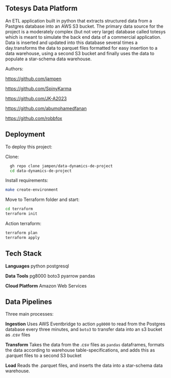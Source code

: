 ## Totesys Data Platform


An ETL application built in python that extracts structured data from a Pastgres database into an AWS S3 bucket. The primary data source for the project is a moderately complex (but not very large) database called totesys which is meant to simulate the back end data of a commercial application. Data is inserted and updated into this database several times a day.transforms the data to parquet files formatted for easy insertion to a data warehouse, using a second S3 bucket and finally uses the data to populate a star-schema data warehouse.

Authors:

https://github.com/jampen

https://github.com/SpinyKarma

https://github.com/JK-A2023

https://github.com/abumohamedfanan

https://github.com/robbfox

## Deployment

To deploy this project:


Clone:



```bash
  gh repo clone jampen/data-dynamics-de-project
  cd data-dynamics-de-project
```
Install requirements:

```bash
make create-environment
```
Move to Terraform folder and start:
```bash
cd terraform
terraform init 
```
Action terraform:
```bash
terraform plan
terraform apply
```

## Tech Stack

**Languages** python postgresql

**Data Tools** pg8000 boto3 pyarrow pandas

**Cloud Platform** Amazon Web Services


## Data Pipelines

Three main processes:

**Ingestion** 
  Uses AWS Eventbridge to action ```pg8000``` to read from the Postgres database every three minutes, and ```boto3``` to transfer data into an s3 bucket as .csv files

**Transform** Takes the data from the .csv files as ```pandas``` dataframes, formats the data according to warehouse table-specifications, and adds this as .parquet files to a second S3 bucket

**Load** Reads the .parquet files, and inserts the data into a star-schema data warehouse.
